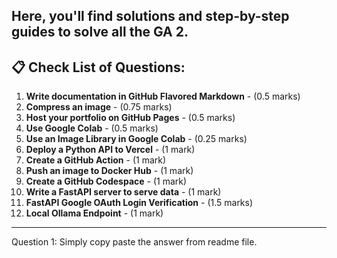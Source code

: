 Here, you'll find solutions and step-by-step guides to solve all the GA 2.
---

## 📋 Check List of Questions:

1. **Write documentation in GitHub Flavored Markdown** - (0.5 marks)
2. **Compress an image** - (0.75 marks)
3. **Host your portfolio on GitHub Pages** - (0.5 marks)
4. **Use Google Colab** - (0.5 marks)
5. **Use an Image Library in Google Colab** - (0.25 marks)
6. **Deploy a Python API to Vercel** - (1 mark)
7. **Create a GitHub Action** - (1 mark)
8. **Push an image to Docker Hub** - (1 mark)
9. **Create a GitHub Codespace** - (1 mark)
10. **Write a FastAPI server to serve data** - (1 mark)
11. **FastAPI Google OAuth Login Verification** - (1.5 marks)
12. **Local Ollama Endpoint** - (1 mark)

---


Question 1:
Simply copy paste the answer from readme file.


